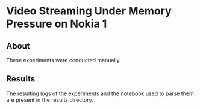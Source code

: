 # Video Streaming Under Memory Pressure on Nokia 1

## About

These experiments were conducted manually.

## Results

The resulting logs of the experiments and the notebook used to parse them are present in the results directory.
